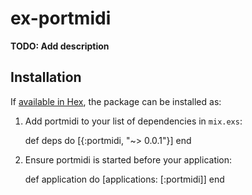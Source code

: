 # ex-portmidi

**TODO: Add description**

## Installation

If [available in Hex](https://hex.pm/docs/publish), the package can be installed as:

  1. Add portmidi to your list of dependencies in `mix.exs`:

        def deps do
          [{:portmidi, "~> 0.0.1"}]
        end

  2. Ensure portmidi is started before your application:

        def application do
          [applications: [:portmidi]]
        end

